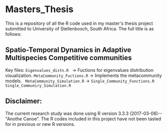 # Masters_Thesis
This is a repository of all the R code used in my master's thesis project submitted to University of Stellenbosch, South Africa. The full title is  as follows:

Spatio-Temporal Dynamics in Adaptive Multispecies Competitive communities
---
Key files:
```Eigenvalues_distn.R ``` -> Fuctions for eigenvalues distribution visualization.
```MetaCommunity_Fuctions.R``` -> Implements the metacommunity models. 
``` MetaCommunity_Simulation.R``` -> 
```Single_Community_Functions.R```
```Single_Communiry_Simulation.R```

Disclaimer:
----
The current research study was done using R version 3.3.3 (2017-03-06)--"Anothe Canoe".  The R codes included in this project have not been tasted for in previous or new R versions.

